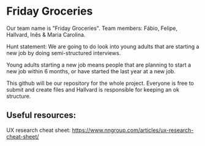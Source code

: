 # Friday Groceries

Our team name is "Friday Groceries".
Team members:
Fábio, Felipe, Hallvard, Inês & Maria Carolina.

Hunt statement: We are going to do look into young adults that are starting a new job by doing semi-structured interviews.

Young adults starting a new job means people that are planning to start a new job within 6 months, or have started the last year at a new job.

This github will be our repository for the whole project. Everyone is free to submit and create files and Hallvard is responsible for keeping an ok structure.


## Useful resources:
UX research cheat sheet: https://www.nngroup.com/articles/ux-research-cheat-sheet/
